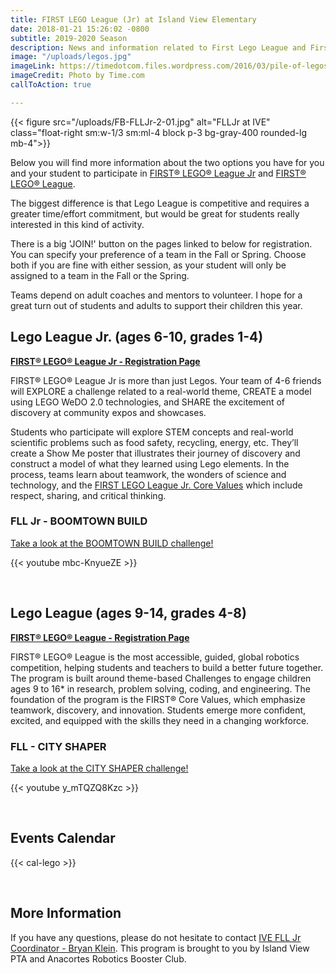 ```yaml
---
title: FIRST LEGO League (Jr) at Island View Elementary
date: 2018-01-21 15:26:02 -0800
subtitle: 2019-2020 Season
description: News and information related to First Lego League and First Lego League Jr programs at Island View Elementary.
image: "/uploads/legos.jpg"
imageLink: https://timedotcom.files.wordpress.com/2016/03/pile-of-legos-toys-kids-blocks.jpg
imageCredit: Photo by Time.com
callToAction: true

---
```

{{< figure src="/uploads/FB-FLLJr-2-01.jpg" alt="FLLJr at IVE"  class="float-right sm:w-1/3 sm:ml-4 block p-3 bg-gray-400 rounded-lg mb-4">}}

Below you will find more information about the two options you have for you and your student to participate in [FIRST® LEGO® League Jr](#lego-league-jr-ages-6-10-grades-1-4) and [FIRST® LEGO® League](#lego-league-ages-9-14-grades-4-8).

The biggest difference is that Lego League is competitive and requires a greater time/effort commitment, but would be great for students really interested in this kind of activity. 

There is a big 'JOIN!' button on the pages linked to below for registration.  You can specify your preference of a team in the Fall or Spring. Choose both if you are fine with either session, as your student will only be assigned to a team in the Fall or the Spring.

Teams depend on adult coaches and mentors to volunteer.  I hope for a great turn out of students and adults to support their children this year.

## Lego League Jr. (ages 6-10, grades 1-4)

**[FIRST® LEGO® League Jr - Registration Page](http://anacortesrobotics.org/programs/flljr/)**

FIRST® LEGO® League Jr is more than just Legos. Your team of 4-6 friends will EXPLORE a challenge related to a real-world theme, CREATE a model using LEGO WeDO 2.0 technologies, and SHARE the excitement of discovery at community expos and showcases.

Students who participate will explore STEM concepts and real-world scientific problems such as food safety, recycling, energy, etc. They’ll create a Show Me poster that illustrates their journey of discovery and construct a model of what they learned using Lego elements. In the process, teams learn about teamwork, the wonders of science and technology, and the [FIRST LEGO League Jr. Core Values](http://www.firstlegoleague.org/about-fll) which include respect, sharing, and critical thinking.

### FLL Jr - BOOMTOWN BUILD

[Take a look at the BOOMTOWN BUILD challenge!](https://www.firstinspires.org/robotics/flljr)

{{< youtube mbc-KnyueZE >}}

<br>

## Lego League (ages 9-14, grades 4-8)

**[FIRST® LEGO® League - Registration Page](http://anacortesrobotics.org/programs/fll/)**

FIRST® LEGO® League is the most accessible, guided, global robotics competition, helping students and teachers to build a better future together. The program is built around theme-based Challenges to engage children ages 9 to 16* in research, problem solving, coding, and engineering. The foundation of the program is the FIRST® Core Values, which emphasize teamwork, discovery, and innovation. Students emerge more confident, excited, and equipped with the skills they need in a changing workforce.

### FLL - CITY SHAPER

[Take a look at the CITY SHAPER challenge!](https://www.firstinspires.org/robotics/fll)

{{< youtube y_mTQZQ8Kzc >}}

<br>

## Events Calendar

{{< cal-lego >}}

<br>

## More Information

If you have any questions, please do not hesitate to contact [IVE FLL Jr Coordinator - Bryan Klein](mailto:lego@islandviewpta.org).
This program is brought to you by Island View PTA and Anacortes Robotics Booster Club.
